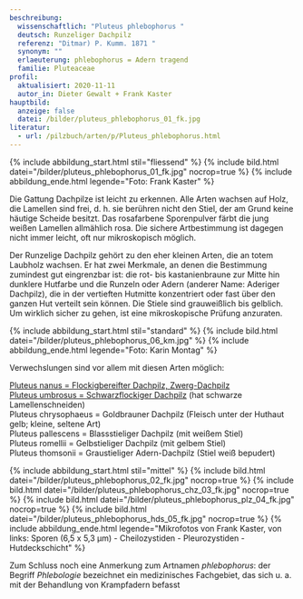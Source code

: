 ```yaml
---
beschreibung:
  wissenschaftlich: "Pluteus phlebophorus "
  deutsch: Runzeliger Dachpilz
  referenz: "Ditmar) P. Kumm. 1871 "
  synonym: ""
  erlaeuterung: phlebophorus = Adern tragend
  familie: Pluteaceae
profil:
  aktualisiert: 2020-11-11
  autor_in: Dieter Gewalt + Frank Kaster
hauptbild:
  anzeige: false
  datei: /bilder/pluteus_phlebophorus_01_fk.jpg
literatur:
  - url: /pilzbuch/arten/p/Pluteus_phlebophorus.html
---
```

{% include abbildung_start.html stil="fliessend" %}
{% include bild.html datei="/bilder/pluteus_phlebophorus_01_fk.jpg" nocrop=true %}
{% include abbildung_ende.html legende="Foto: Frank Kaster" %}

Die Gattung Dachpilze ist leicht zu erkennen. Alle Arten wachsen auf Holz, die Lamellen sind frei, d. h. sie berühren nicht den Stiel, der am Grund keine häutige Scheide besitzt. Das rosafarbene Sporenpulver färbt die jung weißen Lamellen allmählich rosa. Die sichere Artbestimmung ist dagegen nicht immer leicht, oft nur mikroskopisch möglich.

Der Runzelige Dachpilz gehört zu den eher kleinen Arten, die an totem Laubholz wachsen. Er hat zwei Merkmale, an denen die Bestimmung zumindest gut eingrenzbar ist: die rot- bis kastanienbraune zur Mitte hin dunklere Hutfarbe und die Runzeln oder Adern (anderer Name: Aderiger Dachpilz), die in der vertieften Hutmitte konzentriert oder fast über den ganzen Hut verteilt sein können. Die Stiele sind grauweißlich bis gelblich. Um wirklich sicher zu gehen, ist eine mikroskopische Prüfung anzuraten.

{% include abbildung_start.html stil="standard" %}
{% include bild.html datei="/bilder/pluteus_phlebophorus_06_km.jpg" %}
{% include abbildung_ende.html legende="Foto: Karin Montag" %}

Verwechslungen sind vor allem mit diesen Arten möglich:

[Pluteus nanus = Flockigbereifter Dachpilz, Zwerg-Dachpilz](/pilze/pluteus-nanus-flockigbereifter-dachpilz-zwerg-dachpilz)  
[Pluteus umbrosus = Schwarzflockiger Dachpilz](/pilze/pluteus-umbrosus-schwarzflockiger-dachpilz) (hat schwarze Lamellenschneiden)\
Pluteus chrysophaeus = Goldbrauner Dachpilz (Fleisch unter der Huthaut gelb; kleine, seltene Art)\
Pluteus pallescens = Blassstieliger Dachpilz (mit weißem Stiel)\
Pluteus romellii = Gelbstieliger Dachpilz (mit gelbem Stiel)\
Pluteus thomsonii = Graustieliger Adern-Dachpilz (Stiel weiß bepudert)

{% include abbildung_start.html stil="mittel" %}
{% include bild.html datei="/bilder/pluteus_phlebophorus_02_fk.jpg" nocrop=true %}
{% include bild.html datei="/bilder/pluteus_phlebophorus_chz_03_fk.jpg" nocrop=true %}
{% include bild.html datei="/bilder/pluteus_phlebophorus_plz_04_fk.jpg" nocrop=true %}
{% include bild.html datei="/bilder/pluteus_phlebophorus_hds_05_fk.jpg" nocrop=true %}
{% include abbildung_ende.html legende="Mikrofotos von Frank Kaster, von links: Sporen (6,5 x 5,3 µm) - Cheilozystiden - Pleurozystiden - Hutdeckschicht" %}

Zum Schluss noch eine Anmerkung zum Artnamen *phlebophorus*: der Begriff *Phlebologie* bezeichnet ein medizinisches Fachgebiet, das sich u. a. mit der Behandlung von Krampfadern befasst